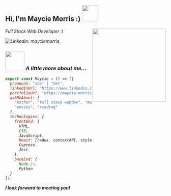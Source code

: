 <p align="center">
<h2> Hi, I'm Maycie Morris :) <img src="https://media.giphy.com/media/2Ygy0khwewLgMSYM0t/giphy.gif" width="50"></h2>
<img align='right' src="https://media.giphy.com/media/f6hnhHkks8bk4jwjh3/giphy.gif" width="230">
<p><em>Full Stack Web Developer :)

![Linkedin: mayciemorris](https://img.shields.io/badge/-mayciemorris-blue?style=flat-square&logo=Linkedin&logoColor=white&link=https://https://www.linkedin.com/in/mayciemorris/)


### <img src="https://media.giphy.com/media/AzA3AoYdrm7KRUlutU/giphy.gif" width="60"> A little more about me...  

```javascript
export const Maycie = () => ({
  pronouns: "she" | "her",
  linkedInUrl: "https://www.linkedin.com/in/mayciemorris/",
  portfolioUrl: "https://maycie-morris.vercel.app/",
  askMeAbout: [
    "mother", "full stack webdev", "music",
    "movies", "reading"
  ],
  technologies: {
    frontEnd: {
      HTML,
      CSS,
      JavaScript,
      React: [redux, contextAPI, styled-components, material-ui, bootstrap],
      Cypress,
      Jest,
    },
    backEnd: {
      Node.js,
      Python
  }
});
```

<b>I look forward to meeting you!</b>
</p>
